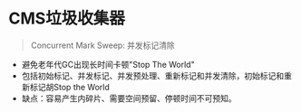 # CMS垃圾收集器

> Concurrent Mark Sweep: 并发标记清除

* 避免老年代GC出现长时间卡顿"Stop The World"
* 包括初始标记、并发标记、并发预处理、重新标记和并发清除，初始标记和重新标记胡Stop the World
* 缺点：容易产生内碎片、需要空间预留、停顿时间不可预知。

